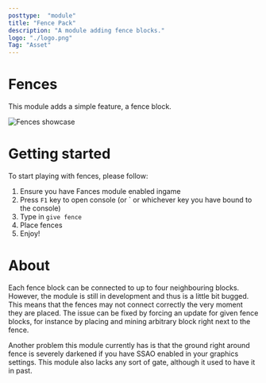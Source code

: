 ```yaml
---
posttype:  "module"  
title: "Fence Pack"
description: "A module adding fence blocks."
logo: "./logo.png"
Tag: "Asset"
---
```

Fences
======

This module adds a simple feature, a fence block.

![Fences showcase](https://i.imgur.com/5cT16lG.png)

# Getting started

To start playing with fences, please follow:

1) Ensure you have Fances module enabled ingame
2) Press ```F1``` key to open console (or ` or whichever key you have bound to the console)
3) Type in `give fence`
4) Place fences
5) Enjoy!

# About

Each fence block can be connected to up to four neighbouring blocks. However, the module is still in development and thus is a little bit bugged. This means that the fences may not connect correctly the very moment they are placed. The issue can be fixed by forcing an update for given fence blocks, for instance by placing and mining arbitrary block right next to the fence.

Another problem this module currently has is that the ground right around fence is severely darkened if you have SSAO enabled in your graphics settings. This module also lacks any sort of gate, although it used to have it in past.

